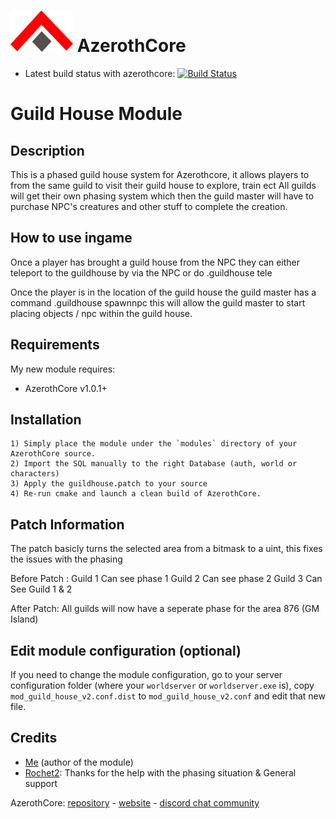 # ![logo](https://raw.githubusercontent.com/azerothcore/azerothcore.github.io/master/images/logo-github.png) AzerothCore
- Latest build status with azerothcore: [![Build Status](https://travis-ci.org/azerothcore/mod-guildhouse.svg?branch=master)](https://travis-ci.org/azerothcore/mod-guildhouse)
# Guild House Module


## Description

This is a phased guild house system for Azerothcore, it allows players to from the same guild to visit their guild house to explore, train ect
All guilds will get their own phasing system which then the guild master will have to purchase NPC's creatures and other stuff to complete the creation. 


## How to use ingame
Once a player has brought a guild house from the NPC they can either teleport to the guildhouse by via the NPC or do .guildhouse tele

Once the player is in the location of the guild house the guild master has a command .guildhouse spawnnpc this will allow the guild master
to start placing objects / npc within the guild house.

## Requirements

My new module requires:

- AzerothCore v1.0.1+

## Installation

```
1) Simply place the module under the `modules` directory of your AzerothCore source. 
2) Import the SQL manually to the right Database (auth, world or characters)
3) Apply the guildhouse.patch to your source 
4) Re-run cmake and launch a clean build of AzerothCore.
```
## Patch Information

The patch basicly turns the selected area from a bitmask to a uint, this fixes the issues with the phasing

Before Patch :
Guild 1 Can see phase 1
Guild 2 Can see phase 2
Guild 3 Can See Guild 1 & 2

After Patch: 
All guilds will now have a seperate phase for the area 876 (GM Island)

## Edit module configuration (optional)

If you need to change the module configuration, go to your server configuration folder (where your `worldserver` or `worldserver.exe` is), copy `mod_guild_house_v2.conf.dist` to `mod_guild_house_v2.conf` and edit that new file.

## Credits

* [Me](https://github.com/talamortis) (author of the module)
* [Rochet2](https://github.com/Rochet2/): Thanks for the help with the phasing situation & General support

AzerothCore: [repository](https://github.com/azerothcore) - [website](http://azerothcore.org/) - [discord chat community](https://discord.gg/PaqQRkd)
